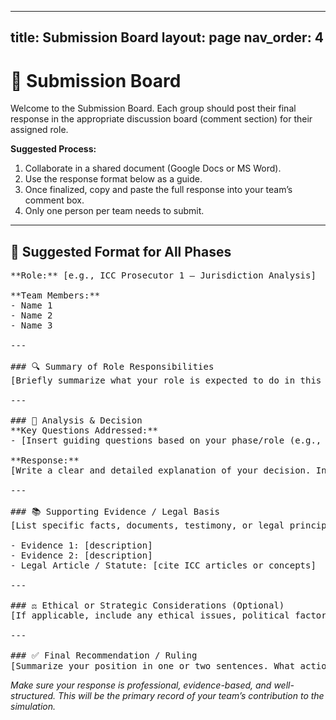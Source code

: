 ----
title: Submission Board
layout: page
nav_order: 4
---

<h1>📝 Submission Board</h1>

<p>Welcome to the Submission Board. Each group should post their final response in the appropriate discussion board (comment section) for their assigned role.</p>

<p><strong>Suggested Process:</strong></p>
<ol>
  <li>Collaborate in a shared document (Google Docs or MS Word).</li>
  <li>Use the response format below as a guide.</li>
  <li>Once finalized, copy and paste the full response into your team’s comment box.</li>
  <li>Only one person per team needs to submit.</li>
</ol>

<hr/>

<h2>📄 Suggested Format for All Phases</h2>

<pre>
**Role:** [e.g., ICC Prosecutor 1 – Jurisdiction Analysis]

**Team Members:**
- Name 1
- Name 2
- Name 3

---

### 🔍 Summary of Role Responsibilities
[Briefly summarize what your role is expected to do in this phase. This shows understanding.]

---

### 🧠 Analysis & Decision
**Key Questions Addressed:**
- [Insert guiding questions based on your phase/role (e.g., Does the ICC have jurisdiction? Is the evidence admissible? Should a trial be approved?)]

**Response:**
[Write a clear and detailed explanation of your decision. Include your reasoning, relevant facts, and legal considerations.]

---

### 📚 Supporting Evidence / Legal Basis
[List specific facts, documents, testimony, or legal principles you used to support your decision.]

- Evidence 1: [description]
- Evidence 2: [description]
- Legal Article / Statute: [cite ICC articles or concepts]

---

### ⚖️ Ethical or Strategic Considerations (Optional)
[If applicable, include any ethical issues, political factors, or strategy that affected your judgment.]

---

### ✅ Final Recommendation / Ruling
[Summarize your position in one or two sentences. What action should the ICC take?]
</pre>

<p><em>Make sure your response is professional, evidence-based, and well-structured. This will be the primary record of your team’s contribution to the simulation.</em></p>
